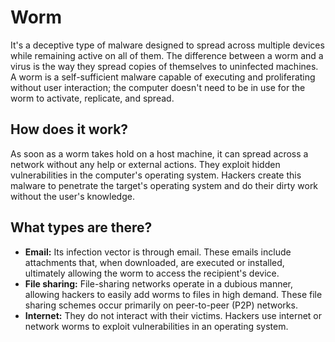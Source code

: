 # Worm

It's a deceptive type of malware designed to spread across multiple devices while remaining active on all of them. The difference between a worm and a virus is the way they spread copies of themselves to uninfected machines. A worm is a self-sufficient malware capable of executing and proliferating without user interaction; the computer doesn't need to be in use for the worm to activate, replicate, and spread.

## How does it work?
As soon as a worm takes hold on a host machine, it can spread across a network without any help or external actions. They exploit hidden vulnerabilities in the computer's operating system. Hackers create this malware to penetrate the target's operating system and do their dirty work without the user's knowledge.

## What types are there?
- **Email:** Its infection vector is through email. These emails include attachments that, when downloaded, are executed or installed, ultimately allowing the worm to access the recipient's device.
- **File sharing:** File-sharing networks operate in a dubious manner, allowing hackers to easily add worms to files in high demand. These file sharing schemes occur primarily on peer-to-peer (P2P) networks.
- **Internet:** They do not interact with their victims. Hackers use internet or network worms to exploit vulnerabilities in an operating system.